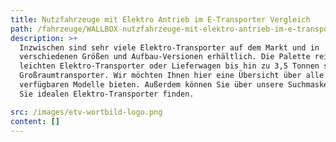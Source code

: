 ```yaml
---
title: Nutzfahrzeuge mit Elektro Antrieb im E-Transporter Vergleich
path: /fahrzeuge/WALLBOX-nutzfahrzeuge-mit-elektro-antrieb-im-e-transporter-vergleich
description: >+
  Inzwischen sind sehr viele Elektro-Transporter auf dem Markt und in
  verschiedenen Größen und Aufbau-Versionen erhältlich. Die Palette reicht vom
  leichten Elektro-Transporter oder Lieferwagen bis hin zu 3,5 Tonnen schweren
  Großraumtransporter. Wir möchten Ihnen hier eine Übersicht über alle
  verfügbaren Modelle bieten. Außerdem können Sie über unsere Suchmaske den für
  Sie idealen Elektro-Transporter finden. 

src: /images/etv-wortbild-logo.png
content: []
---
```

